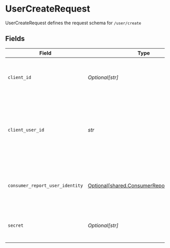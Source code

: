 # UserCreateRequest

UserCreateRequest defines the request schema for `/user/create`


## Fields

| Field                                                                                                                                                                                                                                                       | Type                                                                                                                                                                                                                                                        | Required                                                                                                                                                                                                                                                    | Description                                                                                                                                                                                                                                                 |
| ----------------------------------------------------------------------------------------------------------------------------------------------------------------------------------------------------------------------------------------------------------- | ----------------------------------------------------------------------------------------------------------------------------------------------------------------------------------------------------------------------------------------------------------- | ----------------------------------------------------------------------------------------------------------------------------------------------------------------------------------------------------------------------------------------------------------- | ----------------------------------------------------------------------------------------------------------------------------------------------------------------------------------------------------------------------------------------------------------- |
| `client_id`                                                                                                                                                                                                                                                 | *Optional[str]*                                                                                                                                                                                                                                             | :heavy_minus_sign:                                                                                                                                                                                                                                          | Your Plaid API `client_id`. The `client_id` is required and may be provided either in the `PLAID-CLIENT-ID` header or as part of a request body.                                                                                                            |
| `client_user_id`                                                                                                                                                                                                                                            | *str*                                                                                                                                                                                                                                                       | :heavy_check_mark:                                                                                                                                                                                                                                          | A unique ID representing the end user. Maximum of 128 characters. Typically this will be a user ID number from your application. Personally identifiable information, such as an email address or phone number, should not be used in the `client_user_id`. |
| `consumer_report_user_identity`                                                                                                                                                                                                                             | [Optional[shared.ConsumerReportUserIdentity]](../../models/shared/consumerreportuseridentity.md)                                                                                                                                                            | :heavy_minus_sign:                                                                                                                                                                                                                                          | ConsumerReportUserIdentity defines the user identity data collected for consumer report purpose. This field is required to be set if you later use the created user for consumer report purpose.                                                            |
| `secret`                                                                                                                                                                                                                                                    | *Optional[str]*                                                                                                                                                                                                                                             | :heavy_minus_sign:                                                                                                                                                                                                                                          | Your Plaid API `secret`. The `secret` is required and may be provided either in the `PLAID-SECRET` header or as part of a request body.                                                                                                                     |